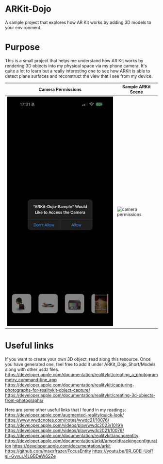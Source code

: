 # ARKit-Dojo
A sample project that explores how AR Kit works by adding 3D models to your environment.

# Purpose
This is a small project that helps me understand how AR Kit works by rendering 3D objects into my physical space via my phone camera. It's quite a lot to learn but a really interesting one to see how ARKit is able to detect plane surfaces and reconstruct the view that I see from my device. 


| Camera Permissions      | Sample ARKit Scene |
| ----------- | ----------- |
| ![camera permissions](screenshots/IMG_8644.png) | ![camera permissions](screenshots/IMG_8646.png)|

# Useful links
If you want to create your own 3D object, read along this resource. Once you have generated one, feel free to add it under ARKit_Dojo_Short/Models along with other usdz files.
https://developer.apple.com/documentation/realitykit/creating_a_photogrammetry_command-line_app
https://developer.apple.com/documentation/realitykit/capturing-photographs-for-realitykit-object-capture/
https://developer.apple.com/documentation/realitykit/creating-3d-objects-from-photographs/

Here are some other useful links that I found in my readings:
https://developer.apple.com/augmented-reality/quick-look/
https://www.wwdcnotes.com/notes/wwdc21/10076/
https://developer.apple.com/videos/play/wwdc2023/10191/
https://developer.apple.com/videos/play/wwdc2021/10076/
https://developer.apple.com/documentation/realitykit/anchorentity
https://developer.apple.com/documentation/arkit/arworldtrackingconfiguration
https://developer.apple.com/documentation/arkit
https://github.com/maxxfrazer/FocusEntity
https://youtu.be/9R_G0EI-UoI?si=GyvuU4LGBDeW6SZe
